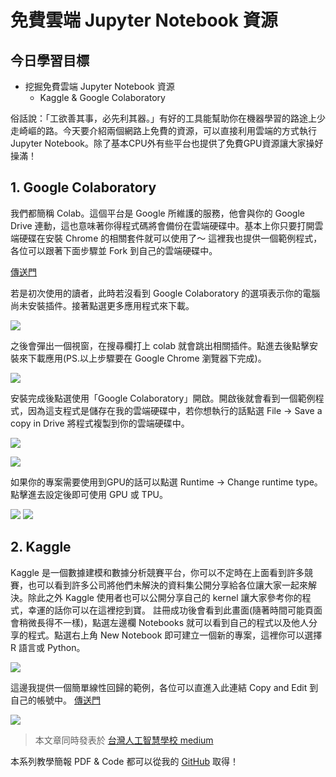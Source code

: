 # 免費雲端 Jupyter Notebook 資源


## 今日學習目標
- 挖掘免費雲端 Jupyter Notebook 資源 
    - Kaggle & Google Colaboratory


俗話說：「工欲善其事，必先利其器。」有好的工具能幫助你在機器學習的路途上少走崎嶇的路。今天要介紹兩個網路上免費的資源，可以直接利用雲端的方式執行 Jupyter Notebook。除了基本CPU外有些平台也提供了免費GPU資源讓大家操好操滿！

## 1. Google Colaboratory
我們都簡稱 Colab。這個平台是 Google 所維護的服務，他會與你的 Google Drive 連動，這也意味著你得程式碼將會備份在雲端硬碟中。基本上你只要打開雲端硬碟在安裝 Chrome 的相關套件就可以使用了～
這裡我也提供一個範例程式，各位可以跟著下面步驟並 Fork 到自己的雲端硬碟中。

[傳送門](https://drive.google.com/file/d/19Lb2rmUqG-UzBPp-GeKFU6sHtd7pArw_/view)

若是初次使用的讀者，此時若沒看到 Google Colaboratory 的選項表示你的電腦尚未安裝插件。接著點選更多應用程式來下載。

![](https://miro.medium.com/max/1400/1*QgZMJU8xElHIr-9r3W6qCA.png)

之後會彈出一個視窗，在搜尋欄打上 colab 就會跳出相關插件。點進去後點擊安裝來下載應用(PS.以上步驟要在 Google Chrome 瀏覽器下完成)。

![](https://miro.medium.com/max/1400/1*3TkV7uB0AVklabEABwuq4A.png)

安裝完成後點選使用「Google Colaboratory」開啟。開啟後就會看到一個範例程式，因為這支程式是儲存在我的雲端硬碟中，若你想執行的話點選 File → Save a copy in Drive 將程式複製到你的雲端硬碟中。

![](https://miro.medium.com/max/1400/1*TMYQno2wc4jw6PJQE6F2pw.png)

![](https://miro.medium.com/max/1400/1*EW3htHGvy410gqCw_1X5sg.png)

如果你的專案需要使用到GPU的話可以點選 Runtime → Change runtime type。點擊進去設定後即可使用 GPU 或 TPU。

![](https://miro.medium.com/max/1400/1*OWKX8YC0M0e7J0Bdkv-L8g.png)
![](https://miro.medium.com/max/1400/1*lgb8nLPACLJ-NgXxG21FdA.png)

## 2. Kaggle
Kaggle 是一個數據建模和數據分析競賽平台，你可以不定時在上面看到許多競賽，也可以看到許多公司將他們未解決的資料集公開分享給各位讓大家一起來解決。除此之外 Kaggle 使用者也可以公開分享自己的 kernel 讓大家參考你的程式，幸運的話你可以在這裡挖到寶。
註冊成功後會看到此畫面(隨著時間可能頁面會稍微長得不一樣)，點選左邊欄 Notebooks 就可以看到自己的程式以及他人分享的程式。點選右上角 New Notebook 即可建立一個新的專案，這裡你可以選擇 R 語言或 Python。

![](https://miro.medium.com/max/1400/1*hobsUYadyN44qjeC6yfLoA.png)

這邊我提供一個簡單線性回歸的範例，各位可以直進入此連結 Copy and Edit 到自己的帳號中。 [傳送門](https://www.kaggle.com/aiacademyandy/linear-regression)

![](https://miro.medium.com/max/1400/1*ky9aUNnxbAL2rBoYQhqtqQ.png)


> 本文章同時發表於 [台灣人工智慧學校 medium](https://medium.com/ai-academy-taiwan/%E5%85%8D%E8%B2%BB%E9%9B%B2%E7%AB%AFjupyter-notebook%E5%A0%B1%E5%93%A9%E7%81%BD-427acf0382b2)


本系列教學簡報 PDF & Code 都可以從我的 [GitHub](https://github.com/andy6804tw/2020-12th-ironman) 取得！